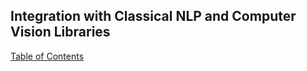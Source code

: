 ## Integration with Classical NLP and Computer Vision Libraries

[Table of Contents](#table-of-contents)
